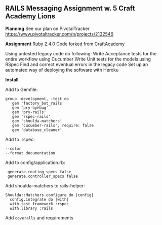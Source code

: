 ## RAILS Messaging Assignment w. 5 Craft Academy Lions

**Planning**
See our plan on PivotalTracker https://www.pivotaltracker.com/n/projects/2132546

**Assignment**
Ruby 2.4.0
Code forked from CraftAcademy 

Using untested legacy code do following:
Write Acceptance tests for the entire workflow using Cucumber
Write Unit tests for the models using RSpec
Find and correct eventual errors in the legacy code
Set up an automated way of deploying the software with Heroku

**Install**

Add to Gemfile:
```
group :development, :test do
   gem 'factory_bot_rails'
   gem 'pry-byebug'
   gem 'pry-rails'
   gem 'rspec-rails'
   gem 'shoulda-matchers'
   gem 'cucumber-rails', require: false
   gem 'database_cleaner'
```
Add to .rspec:
```
--color
--format documentation   
```
Add to config/application.rb:
```
 generate.routing_specs false
 generate.controller_specs false

```
Add shoulda-matchers to rails-helper:
```
Shoulda::Matchers.configure do |config|
  config.integrate do |with|
  with.test_framework :rspec
  with.library :rails
```
Add `coveralls` and requirements    
